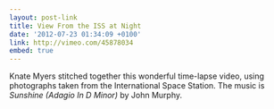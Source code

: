 ```yaml
---
layout: post-link
title: View From the ISS at Night
date: '2012-07-23 01:34:09 +0100'
link: http://vimeo.com/45878034
embed: true
---
```

Knate Myers stitched together this wonderful time-lapse video, using photographs taken from the International Space Station. The music is <cite>Sunshine (Adagio In D Minor)</cite> by John Murphy.
